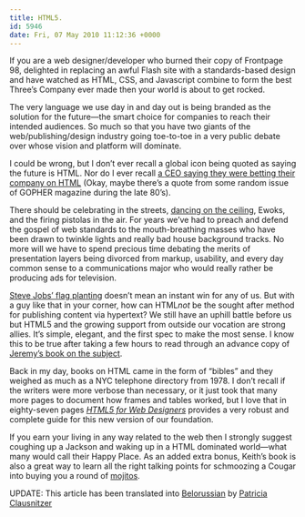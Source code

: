 ```yaml
---
title: HTML5.
id: 5946
date: Fri, 07 May 2010 11:12:36 +0000
---
```


If you are a web designer/developer who burned their copy of Frontpage 98, delighted in replacing an awful Flash site with a standards-based design and have watched as <span class="caps">HTML</span>, <span class="caps">CSS</span>, and Javascript combine to form the best Three’s Company ever made then your world is about to get rocked.  

The very language we use day in and day out is being branded as the solution for the future—the smart choice for companies to reach their intended audiences. So much so that you have two giants of the web/publishing/design industry going toe-to-toe in a very public debate over whose vision and platform will dominate.  

I could be wrong, but I don’t ever recall a global icon being quoted as saying the future is <span class="caps">HTML</span>. Nor do I ever recall [a <span class="caps">CEO</span> saying they were betting their company on <span class="caps">HTML</span>](http://techcrunch.com/2010/05/05/scribd-html5/) (Okay, maybe there’s a quote from some random issue of <span class="caps">GOPHER</span> magazine during the late 80’s).  

There should be celebrating in the streets, [dancing on the ceiling](http://www.youtube.com/watch?v=5XxshEdcfAM), Ewoks, and the firing pistolas in the air. For years we’ve had to preach and defend the gospel of web standards to the mouth-breathing masses who have been drawn to twinkle lights and really bad house background tracks. No more will we have to spend precious time debating the merits of presentation layers being divorced from markup, usability, and every day common sense to a communications major who would really rather be producing ads for television.  

[Steve Jobs’ flag planting](http://www.apple.com/hotnews/thoughts-on-flash/) doesn’t mean an instant win for any of us. But with a guy like that in your corner, how can <span class="caps">HTML</span>*not* be the sought after method for publishing content via hypertext? We still have an uphill battle before us but <span class="caps">HTML</span>5 and the growing support from outside our vocation are strong allies. It’s simple, elegant, and the first spec to make the most sense. I know this to be true after taking a few hours to read through an advance copy of [Jeremy’s book on the subject](http://adactio.com/journal/1663/).  

Back in my day, books on <span class="caps">HTML</span> came in the form of “bibles” and they weighed as much as a <span class="caps">NYC</span> telephone directory from 1978. I don’t recall if the writers were more verbose than necessary, or it just took that many more pages to document how frames and tables worked, but I love that in eighty-seven pages <cite>[HTML5 for Web Designers](http://books.alistapart.com/product/html5-for-web-designers)</cite> provides a very robust and complete guide for this new version of our foundation.  

If you earn your living in any way related to the web then I strongly suggest coughing up a Jackson and waking up in a <span class="caps">HTML</span> dominated world—what many would call their Happy Place. As an added extra bonus, Keith’s book is also a great way to learn all the right talking points for schmoozing a Cougar into buying you a round of [mojitos](http://www.youtube.com/watch?v=J2ZA-E2hfJc).  

<span class="caps">UPDATE:</span> This article has been translated into [Belorussian](http://pc.de/pages/html-5-be) by [Patricia Clausnitzer](http://pc.de/)





